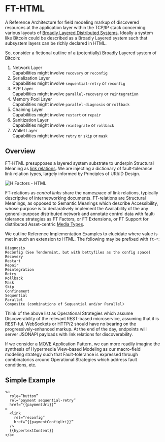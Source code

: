 # FT-HTML

A Reference Architecture for field modeling markup of discovered resources 
at the application layer within the TCP/IP stack concerning various layouts 
of [Broadly Layered Distributed Systems][0]. Ideally a system like Bitcoin 
could be described as a Broadly Layered system such that subsystem layers 
can be richly declared in HTML. 

So, consider a fictional outline of a (potentially) Broadly Layered system 
of Bitcoin:

1. Network Layer  
   Capabilities might involve `recovery` or `reconfig`
2. Serialization Layer  
   Capabilities might involve `sequential-retry` or `reconfig`
3. P2P Layer  
   Capabilities might involve `parallel-recovery` or `reintegration`
4. Memory Pool Layer  
   Capabilities might involve `parallel-diagnosis` or `rollback`
5. Chaining Layer  
   Capabilities might involve `restart` or `repair`
6. Sanitization Layer  
   Capabilities might involve `reintegrate` or `rollback`
7. Wallet Layer  
   Capabilities might involve `retry` or `skip` or `mask`

## Overview

FT-HTML presupposes a layered system substrate to underpin Structural Meaning 
as [link relations][1]. We are injecting a dictionary of fault-tolerance link 
relation types, largely informed by Principles of URI/ID Design. 

![H Factors - HTML](http://amundsen.com/images/hypermedia/hfactors-html.png)

FT-relations as *control links* share the namespace of link relations, typically 
descriptive of internetworking documents. FT-relations are Structural Meanings, 
as opposed to Semantic Meanings which describe Accessibility, whose purpose is 
to declaratively implement the Availability of the any general-purpose 
distributed network and annotate control data with fault-tolerance strategies as 
FT Factors, or FT Extensions, or FT Support for distributed Asset-centric [Media Types](http://amundsen.com/hypermedia/hfactor/).

We outline Reference Implementation Examples to elucidate where value is met in 
such an extension to HTML. The following may be prefixed with `ft-*`:

    Diagnosis
    Reconfig (See Tendermint, but with bettyfiles as the config space)
    Recovery
    Restart
    Repair
    Reintegration
    Retry
    Rollback
    Mask
    Skip
    Confinement
    Sequential
    Parallel
    Composite (combinations of Sequential and/or Parallel)

Think of the above list as Operational Strategies which assume Discoverability 
of the relevant REST-based microservice, assuming that it is REST-ful. 
WebSockets or HTTP/2 should have no bearing on the progressively-enhanced 
markup. At the end of the day, endpoints will server JSONAPI payloads with 
link relations for discoverability.

If we consider a [MOVE](https://cirw.in/blog/time-to-move-on) Application Pattern, 
we can more readily imagine the synthesis of Hypermedia View-based Modeling 
as our macro-field modeling strategy such that Fault-tolerance is expressed 
through combinatorics around Operational Strategies which address fault 
conditions, etc.

## Simple Example

    <a 
      role=”button”
      rel=”payment sequential-retry” 
      href=”{{paymentUri}}”
    >
      <link 
        rel=”reconfig” 
        href=”{{paymentConfigUri}}” 
      />
      {{hypertextContent}}
    </a>

[0]: https://www.eecs.umich.edu/techreports/cse/94/CSE-TR-201-94.pdf
[1]: http://www.iana.org/assignments/link-relations/link-relations.xhtml
